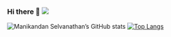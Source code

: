 ### Hi there 👋 ![](https://komarev.com/ghpvc/?username=manikandan-selvanathan)

![Manikandan Selvanathan’s GitHub stats](https://github-readme-stats.vercel.app/api?username=manikandan-selvanathan&count_private=true&show_icons=true&theme=radical) [![Top Langs](https://github-readme-stats.vercel.app/api/top-langs/?username=manikandan-selvanathan)](https://github.com/anuraghazra/github-readme-stats)

<!-- ![Visitor Count](https://profile-counter.glitch.me/manikandan-selvanathan/count.svg) -->

<!--
**manikandan-selvanathan/manikandan-selvanathan** is a ✨ _special_ ✨ repository because its `README.md` (this file) appears on your GitHub profile.

Here are some ideas to get you started:

- 🔭 I’m currently working on ...
- 🌱 I’m currently learning ...
- 👯 I’m looking to collaborate on ...
- 🤔 I’m looking for help with ...
- 💬 Ask me about ...
- 📫 How to reach me: ...
- 😄 Pronouns: ...
- ⚡ Fun fact: ...
-->
